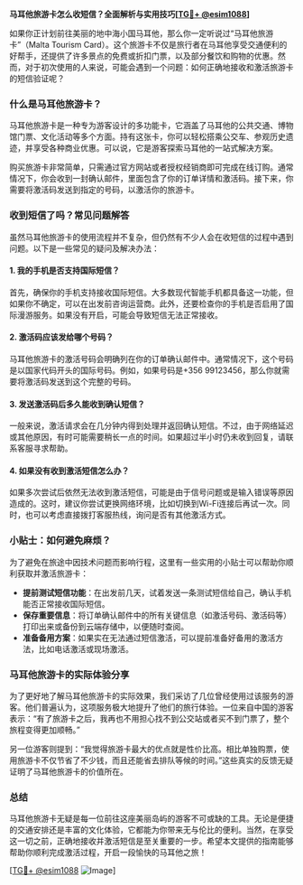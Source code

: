 **马耳他旅游卡怎么收短信？全面解析与实用技巧[[TG💪+ @esim1088](https://t.me/s/esim1088)]**

如果你正计划前往美丽的地中海小国马耳他，那么你一定听说过“马耳他旅游卡”（Malta Tourism Card）。这个旅游卡不仅是旅行者在马耳他享受交通便利的好帮手，还提供了许多景点的免费或折扣门票，以及部分餐饮和购物的优惠。然而，对于初次使用的人来说，可能会遇到一个问题：如何正确地接收和激活旅游卡的短信验证呢？

### 什么是马耳他旅游卡？

马耳他旅游卡是一种专为游客设计的多功能卡，它涵盖了马耳他的公共交通、博物馆门票、文化活动等多个方面。持有这张卡，你可以轻松搭乘公交车、参观历史遗迹，并享受各种商业优惠。可以说，它是游客探索马耳他的一站式解决方案。

购买旅游卡非常简单，只需通过官方网站或者授权经销商即可完成在线订购。通常情况下，你会收到一封确认邮件，里面包含了你的订单详情和激活码。接下来，你需要将激活码发送到指定的号码，以激活你的旅游卡。

### 收到短信了吗？常见问题解答

虽然马耳他旅游卡的使用流程并不复杂，但仍然有不少人会在收短信的过程中遇到问题。以下是一些常见的疑问及解决办法：

#### 1. 我的手机是否支持国际短信？

首先，确保你的手机支持接收国际短信。大多数现代智能手机都具备这一功能，但如果你不确定，可以在出发前咨询运营商。此外，还要检查你的手机是否启用了国际漫游服务。如果没有开启，可能会导致短信无法正常接收。

#### 2. 激活码应该发给哪个号码？

马耳他旅游卡的激活号码会明确列在你的订单确认邮件中。通常情况下，这个号码是以国家代码开头的国际号码。例如，如果号码是+356 99123456，那么你就需要将激活码发送到这个完整的号码。

#### 3. 发送激活码后多久能收到确认短信？

一般来说，激活请求会在几分钟内得到处理并返回确认短信。不过，由于网络延迟或其他原因，有时可能需要稍长一点的时间。如果超过半小时仍未收到回复，请联系客服寻求帮助。

#### 4. 如果没有收到激活短信怎么办？

如果多次尝试后依然无法收到激活短信，可能是由于信号问题或是输入错误等原因造成的。这时，建议你尝试更换网络环境，比如切换到Wi-Fi连接后再试一次。同时，也可以考虑直接拨打客服热线，询问是否有其他激活方式。

### 小贴士：如何避免麻烦？

为了避免在旅途中因技术问题而影响行程，这里有一些实用的小贴士可以帮助你顺利获取并激活旅游卡：

- **提前测试短信功能**：在出发前几天，试着发送一条测试短信给自己，确认手机能否正常接收国际短信。
- **保存重要信息**：将订单确认邮件中的所有关键信息（如激活号码、激活码等）打印出来或备份到云端存储中，以便随时查阅。
- **准备备用方案**：如果实在无法通过短信激活，可以提前准备好备用的激活方法，比如电话激活或现场激活。

### 马耳他旅游卡的实际体验分享

为了更好地了解马耳他旅游卡的实际效果，我们采访了几位曾经使用过该服务的游客。他们普遍认为，这项服务极大地提升了他们的旅行体验。一位来自中国的游客表示：“有了旅游卡之后，我再也不用担心找不到公交站或者买不到门票了，整个旅程变得更加顺畅。”

另一位游客则提到：“我觉得旅游卡最大的优点就是性价比高。相比单独购票，使用旅游卡不仅节省了不少钱，而且还能省去排队等候的时间。”这些真实的反馈无疑证明了马耳他旅游卡的价值所在。

### 总结

马耳他旅游卡无疑是每一位前往这座美丽岛屿的游客不可或缺的工具。无论是便捷的交通安排还是丰富的文化体验，它都能为你带来无与伦比的便利。当然，在享受这一切之前，正确地接收并激活短信是至关重要的一步。希望本文提供的指南能够帮助你顺利完成激活过程，开启一段愉快的马耳他之旅！

[[TG💪+ @esim1088](https://t.me/s/esim1088) ![Image](https://i.postimg.cc/4NQfJmqS/Snipaste-2025-05-13-00-14-12.png)]